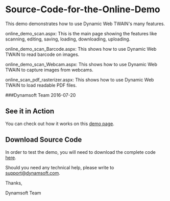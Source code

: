 # Source-Code-for-the-Online-Demo
This demo demonstrates how to use Dynamic Web TWAIN's many features.

online_demo_scan.aspx: This is the main page showing the features like scanning, editing, saving, loading, downloading, uploading.

online_demo_scan_Barcode.aspx: This shows how to use Dynamic Web TWAIN to read barcode on images.

online_demo_scan_Webcam.aspx: This shows how to use Dynamic Web TWAIN to capture images from webcams.

online_scan_pdf_rasterizer.aspx: This shows how to use Dynamic Web TWAIN to load readable PDF files.

###Dynamsoft Team
2016-07-20

## See it in Action
You can check out how it works on this <a target="_blank" href="https://www.dynamsoft.com/Demo/DWT/online_demo_scan.aspx">demo page</a>.

## Download Source Code

In order to test the demo, you will need to download the complete code <a href="/dynamsoft.com/Samples/DWT/OnlineDemo.zip" target="_blank">here</a>.

Should you need any technical help, please write to 
support@dynamsoft.com.

Thanks,

Dynamsoft Team

